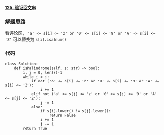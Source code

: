 **[125. 验证回文串](https://leetcode-cn.com/problems/valid-palindrome/)**


### 解题思路

看评论区，
`'a' <= s[i] <= 'z' or '0' <= s[i] <= '9' or 'A' <= s[i] <= 'Z'`
可以替换为
`s[i].isalnum()`

### 代码

```python3
class Solution:
    def isPalindrome(self, s: str) -> bool:
        i, j = 0, len(s)-1
        while i < j:
            if not ('a' <= s[i] <= 'z' or '0' <= s[i] <= '9' or 'A' <= s[i] <= 'Z'):
                i += 1
            elif not ('a' <= s[j] <= 'z' or '0' <= s[j] <= '9' or 'A' <= s[j] <= 'Z'):
                j -= 1
            else:
                if s[i].lower() != s[j].lower():
                    return False
                i += 1
                j -= 1
        return True

```
